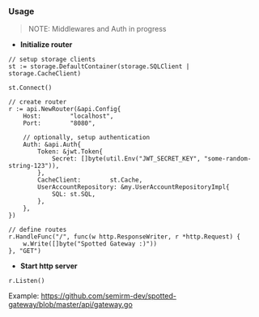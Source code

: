 ### Usage
> NOTE: Middlewares and Auth in progress

* **Initialize router**
```
// setup storage clients
st := storage.DefaultContainer(storage.SQLClient | storage.CacheClient)

st.Connect()

// create router
r := api.NewRouter(&api.Config{
    Host:        "localhost",
    Port:        "8080",
    
    // optionally, setup authentication
    Auth: &api.Auth{
        Token: &jwt.Token{
            Secret: []byte(util.Env("JWT_SECRET_KEY", "some-random-string-123")),
        },
        CacheClient:        st.Cache,
        UserAccountRepository: &my.UserAccountRepositoryImpl{
            SQL: st.SQL,
        },
    },
})

// define routes
r.HandleFunc("/", func(w http.ResponseWriter, r *http.Request) {
    w.Write([]byte("Spotted Gateway :)"))
}, "GET")
```

* **Start http server**
```
r.Listen()
```

Example: https://github.com/semirm-dev/spotted-gateway/blob/master/api/gateway.go
